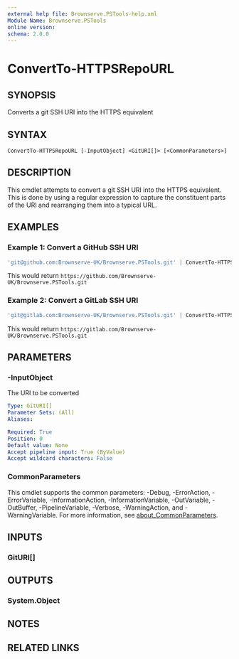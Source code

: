 ```yaml
---
external help file: Brownserve.PSTools-help.xml
Module Name: Brownserve.PSTools
online version:
schema: 2.0.0
---
```


# ConvertTo-HTTPSRepoURL

## SYNOPSIS

Converts a git SSH URI into the HTTPS equivalent

## SYNTAX

```text
ConvertTo-HTTPSRepoURL [-InputObject] <GitURI[]> [<CommonParameters>]
```

## DESCRIPTION

This cmdlet attempts to convert a git SSH URI into the HTTPS equivalent.
This is done by using a regular expression to capture the constituent parts of the URI and rearranging them into a typical URL.

## EXAMPLES

### Example 1: Convert a GitHub SSH URI

```powershell
'git@github.com:Brownserve-UK/Brownserve.PSTools.git' | ConvertTo-HTTPSRepoURL
```

This would return `https://github.com/Brownserve-UK/Brownserve.PSTools.git`

### Example 2: Convert a GitLab SSH URI

```powershell
'git@gitlab.com:Brownserve-UK/Brownserve.PSTools.git' | ConvertTo-HTTPSRepoURL
```

This would return `https://gitlab.com/Brownserve-UK/Brownserve.PSTools.git`

## PARAMETERS

### -InputObject

The URI to be converted

```yaml
Type: GitURI[]
Parameter Sets: (All)
Aliases:

Required: True
Position: 0
Default value: None
Accept pipeline input: True (ByValue)
Accept wildcard characters: False
```

### CommonParameters

This cmdlet supports the common parameters: -Debug, -ErrorAction, -ErrorVariable, -InformationAction, -InformationVariable, -OutVariable, -OutBuffer, -PipelineVariable, -Verbose, -WarningAction, and -WarningVariable. For more information, see [about_CommonParameters](http://go.microsoft.com/fwlink/?LinkID=113216).

## INPUTS

### GitURI[]

## OUTPUTS

### System.Object

## NOTES

## RELATED LINKS
